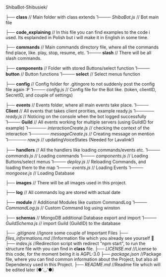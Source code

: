 ShibaBot-Shibusiek/

├── **class** // Main folder with class extends
⅂──── *ShibaBot.js* // Bot main file

├── **code_explaining** // In this file you can find examples to the code i used. Its explainded in Polish but i will make it in English in some time.

├── **commands** // Main commands directory file, where all the commands find place, like. play, stop, resume, etc.
⅂──── **slash** // There will be all slash commands.

├── **components** // Folder with stored Buttons/select function
⅂──── **button** // Button functions
⅂──── **select** // Select menus function

├── **config** // Config folder for .gitingore to not suddenly post the config file again :P
⅂──── *config.js* // Config file for the Bot like. (token, clientID, SecretID, and couple of settings)

├── **events** // Events folder, where all main events take place.
⅂──── **Client** // All events that takes client prorities, example ready.js
⅂────── *ready.js* // Noticing on the console when the bot logged successfully
⅂──── **Guild** // All events working for multiple servers (using GuildID for example)
⅂────── *interactionCreate.js* // checking the context of the interaction
⅂────── *messageCreate.js* // Creating message on mention
⅂────── *raw.js* // updatingVoiceStates (Needed for Lavalink!)

├── **handlers** // All the handlers like loading commands/events etc.
⅂──── *commands.js* // Loading commands
⅂──── *components.js* // Loading Buttons/select menus
⅂──── *deploy.js* // Reloading Commands, and loading them to the map
⅂──── *events.js* // Loading Events
⅂──── *mongoose.js* // Loading Database

├── **images** // There will be all images used in this project.

├── **log** // All commands log are stored with actual date

├── **module**  // Additional Modules like custom CommandLog
⅂──── *CommandLog.js* // Custom Command log using winston

├── **schemas** // MongoDB additional Database export and import
⅂──── *GuildSchema.js* // import Guild (GuildID) to the database

├── *.gitignore* //Ignore some couple of Important Files
├── *files_informations.md* //Information file which you already see yourself 👀
├── *index.js* //Redirection script with redirect "npm start", to run the structure file with you can find in **class** file.
├── *LICENSE.md* //License to this code, for the moment being it is AGPL-3.0
├── *package.json* //Package file, where you can find common information about the Project, but also all Dependency used in this Project.
├── *README.md* //Readme file which will be edited later (●'◡'●)